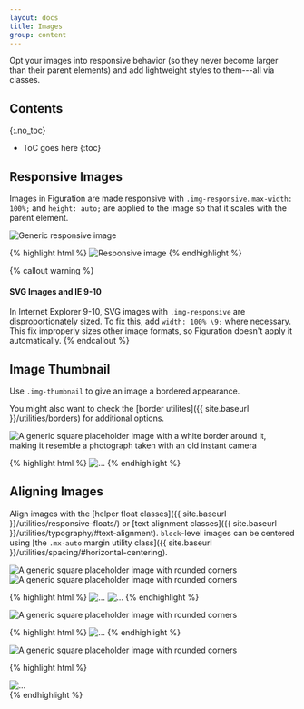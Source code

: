 ```yaml
---
layout: docs
title: Images
group: content
---
```


Opt your images into responsive behavior (so they never become larger than their parent elements) and add lightweight styles to them---all via classes.

## Contents
{:.no_toc}

* ToC goes here
{:toc}

## Responsive Images

Images in Figuration are made responsive with `.img-responsive`. `max-width: 100%;` and `height: auto;` are applied to the image so that it scales with the parent element.

<div class="cf-example">
  <img data-src="holder.js/100px250" class="img-responsive" alt="Generic responsive image">
</div>

{% highlight html %}
<img src="..." class="img-responsive" alt="Responsive image">
{% endhighlight %}

{% callout warning %}
#### SVG Images and IE 9-10

In Internet Explorer 9-10, SVG images with `.img-responsive` are disproportionately sized. To fix this, add `width: 100% \9;` where necessary. This fix improperly sizes other image formats, so Figuration doesn't apply it automatically.
{% endcallout %}

## Image Thumbnail

Use `.img-thumbnail` to give an image a bordered appearance.

You might also want to check the [border utilites]({{ site.baseurl }}/utilities/borders) for additional options.

<div class="cf-example">
  <img data-src="holder.js/200x200" class="img-thumbnail" alt="A generic square placeholder image with a white border around it, making it resemble a photograph taken with an old instant camera">
</div>

{% highlight html %}
<img src="..." alt="..." class="img-thumbnail">
{% endhighlight %}

## Aligning Images

Align images with the [helper float classes]({{ site.baseurl }}/utilities/responsive-floats/) or [text alignment classes]({{ site.baseurl }}/utilities/typography/#text-alignment). `block`-level images can be centered using [the `.mx-auto` margin utility class]({{ site.baseurl }}/utilities/spacing/#horizontal-centering).

<div class="cf-example clearfix">
  <img data-src="holder.js/200x200" class="radius float-left" alt="A generic square placeholder image with rounded corners">
  <img data-src="holder.js/200x200" class="radius float-right" alt="A generic square placeholder image with rounded corners">
</div>

{% highlight html %}
<img src="..." class="radius float-left" alt="...">
<img src="..." class="radius float-right" alt="...">
{% endhighlight %}

<div class="cf-example clearfix">
  <img data-src="holder.js/200x200" class="radius mx-auto d-block" alt="A generic square placeholder image with rounded corners">
</div>

{% highlight html %}
<img src="..." class="radius mx-auto d-block" alt="...">
{% endhighlight %}

<div class="cf-example clearfix">
  <div class="text-center">
    <img data-src="holder.js/200x200" class="radius" alt="A generic square placeholder image with rounded corners">
  </div>
</div>

{% highlight html %}
<div class="text-center">
  <img src="..." class="radius" alt="...">
</div>
{% endhighlight %}
